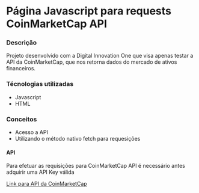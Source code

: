 # Página Javascript para requests CoinMarketCap API


### Descrição 

  Projeto desenvolvido com a Digital Innovation One que visa apenas testar a API da CoinMarketCap, que nos retorna dados do mercado de ativos financeiros.
 
### Técnologias utilizadas

- Javascript
- HTML 

### Conceitos 

- Acesso a API 
- Utilizando o método nativo fetch para requesições

#### API 
  Para efetuar as requisições para CoinMarketCap API é necessário antes adquirir uma API Key válida
  
[Link para API da CoinMarketCap](https://coinmarketcap.com/api)
